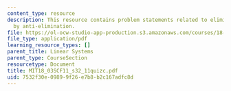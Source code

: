 ```yaml
---
content_type: resource
description: This resource contains problem statements related to elimination followed
  by anti-elimination.
file: https://ol-ocw-studio-app-production.s3.amazonaws.com/courses/18-03sc-differential-equations-fall-2011/7532f30e09899f26e7b8b2c167adfc8d_MIT18_03SCF11_s32_11quizc.pdf
file_type: application/pdf
learning_resource_types: []
parent_title: Linear Systems
parent_type: CourseSection
resourcetype: Document
title: MIT18_03SCF11_s32_11quizc.pdf
uid: 7532f30e-0989-9f26-e7b8-b2c167adfc8d
---
```


